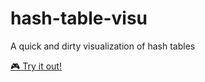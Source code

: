 # hash-table-visu
A quick and dirty visualization of hash tables

[🎮 Try it out!](https://hash-table-visu.vercel.app)
